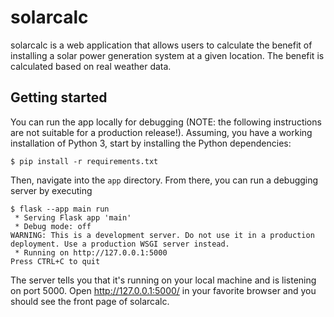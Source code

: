 # solarcalc

solarcalc is a web application that allows users to calculate the benefit of 
installing a solar power generation system at a given location. The benefit 
is calculated based on real weather data.

## Getting started

You can run the app locally for debugging (NOTE: the following instructions
are not suitable for a production release!). Assuming, you have a working
installation of Python 3, start by installing the Python dependencies:

```
$ pip install -r requirements.txt
```

Then, navigate into the `app` directory. From there, you can run a debugging 
server by executing

```
$ flask --app main run
 * Serving Flask app 'main'
 * Debug mode: off
WARNING: This is a development server. Do not use it in a production deployment. Use a production WSGI server instead.
 * Running on http://127.0.0.1:5000
Press CTRL+C to quit
```

The server tells you that it's running on your local machine and is listening
on port 5000. Open http://127.0.0.1:5000/ in your favorite browser and you
should see the front page of solarcalc.
